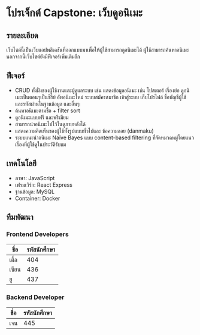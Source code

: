 # โปรเจ็กต์ Capstone: เว็บดูอนิเมะ

## รายละเอียด

เว็บไซต์นี้เป็นเว็บแอปพลิเคชันที่ออกแบบมาเพื่อให้ผู้ใช้สามารถดูอนิเมะได้ ผู้ใช้สามารถค้นหาอนิเมะ นอกจากนี้เว็บไซต์ยังมีฟีเจอร์เพิ่มเติมอีก

## ฟีเจอร์

* CRUD  ทั้งฝั่งของผู้ใช้งานและผู้ดูแลระบบ เช่น แสดงข้อมูลอนิเมะ เช่น โปสเตอร์ เรื่องย่อ ดูอนิเมะเป็นตอนๆเป็นซีรีย์ อัพอนิเมะใหม่ ระบบสมัครสมาชิก เข้าสู่ระบบ เก็บโปรไฟล์ ชื่อบัญชีผู้ใช้ และรหัสผ่านในฐานข้อมูล และอื่นๆ
* ค้นหาอนิเมะตามชื่อ + filter sort
* ดูอนิเมะแบบฟรี และพรีเมียม
* สามารถนำอนิเมะไปไว้ในดูภายหลังได้
* แสดงความคิดเห็นของผู้ใช้ทั้งรูปแบบทั่วไปและ ข้อความลอย (danmaku)
* ระบบแนะนำอนิเมะ Naïve Bayes แบบ content-based filtering ที่จัดหมวดหมู่โดยแนวเรื่องที่ผู้ใช้ดูในประวัติรับชม

## เทคโนโลยี

* ภาษา: JavaScript
* เฟรมเวิร์ก: React Express
* ฐานข้อมูล: MySQL
* Container: Docker

## ทีมพัฒนา

### Frontend Developers

| ชื่อ    | รหัสนักศึกษา |
|--------|--------------|
| เติ้ล  | 404          |
| เซียน | 436          |
| ยู     | 437          |

### Backend Developer

| ชื่อ  | รหัสนักศึกษา |
|-------|--------------|
| เจน  | 445          |